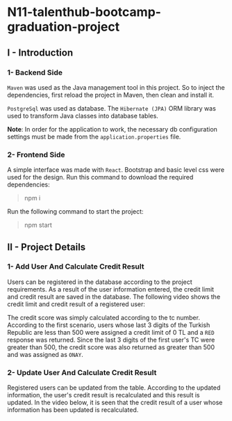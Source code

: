 # N11-talenthub-bootcamp-graduation-project

## I - Introduction

### 1- Backend Side

```Maven``` was used as the Java management tool in this project. So to inject the dependencies, 
first reload the project in Maven, then clean and install it.

```PostgreSql``` was used as database. The ```Hibernate (JPA)``` ORM library was used to transform Java classes 
into database tables.

**Note**: In order for the application to work, the necessary db configuration settings must be made from the ```application.properties``` file.

### 2- Frontend Side

A simple interface was made with ```React```. Bootstrap and basic level css were used for the design. 
Run this command to download the required dependencies:

> npm i

Run the following command to start the project:

> npm start

## II - Project Details

### 1- Add User And Calculate Credit Result

Users can be registered in the database according to the project requirements. 
As a result of the user information entered, the credit limit and credit result 
are saved in the database. The following video shows the credit limit and credit 
result of a registered user:


The credit score was simply calculated according to the tc number. According to the 
first scenario, users whose last 3 digits of the Turkish Republic are less than 500 
were assigned a credit limit of 0 TL and a ```RED``` response was returned. Since the last 
3 digits of the first user's TC were greater than 500, the credit score was also returned 
as greater than 500 and was assigned as ```ONAY```.

### 2- Update User And Calculate Credit Result

Registered users can be updated from the table. According to the updated information, 
the user's credit result is recalculated and this result is updated. In the video below, 
it is seen that the credit result of a user whose information has been updated is recalculated.





